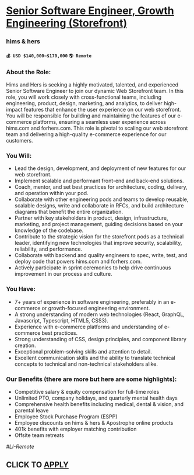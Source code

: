 # [Senior Software Engineer, Growth Engineering (Storefront)](https://www.remotewlb.com/apply/senior-software-engineer-growth-engineering-storefront)  
### hims & hers  
#### `💰 USD $140,000~$170,000` `🌎 Remote`  

### **​​About the Role:**

Hims and Hers is seeking a highly motivated, talented, and experienced Senior Software Engineer to join our dynamic Web Storefront team. In this role, you will work closely with cross-functional teams, including engineering, product, design, marketing, and analytics, to deliver high-impact features that enhance the user experience on our web storefront. You will be responsible for building and maintaining the features of our e-commerce platforms, ensuring a seamless user experience across hims.com and forhers.com. This role is pivotal to scaling our web storefront team and delivering a high-quality e-commerce experience for our customers.

### **You Will:**

  * Lead the design, development, and deployment of new features for our web storefront.
  * Implement scalable and performant front-end and back-end solutions.
  * Coach, mentor, and set best practices for architecture, coding, delivery, and operation within your pod.
  * Collaborate with other engineering pods and teams to develop reusable, scalable designs, write and collaborate in RFCs, and build architecture diagrams that benefit the entire organization.
  * Partner with key stakeholders in product, design, infrastructure, marketing, and project management, guiding decisions based on your knowledge of the codebase.
  * Contribute to the strategic vision for the storefront pods as a technical leader, identifying new technologies that improve security, scalability, reliability, and performance.
  * Collaborate with backend and quality engineers to spec, write, test, and deploy code that powers hims.com and forhers.com.
  * Actively participate in sprint ceremonies to help drive continuous improvement in our process and culture.

### **You Have:**

  * 7+ years of experience in software engineering, preferably in an e-commerce or growth-focused engineering environment.
  * A strong understanding of modern web technologies (React, GraphQL, Javascript, Typescript, HTML5, CSS3).
  * Experience with e-commerce platforms and understanding of e-commerce best practices.
  * Strong understanding of CSS, design principles, and component library creation.
  * Exceptional problem-solving skills and attention to detail.
  * Excellent communication skills and the ability to translate technical concepts to technical and non-technical stakeholders alike.

### **Our Benefits (there are more but here are some highlights):**

  * Competitive salary & equity compensation for full-time roles
  * Unlimited PTO, company holidays, and quarterly mental health days
  * Comprehensive health benefits including medical, dental & vision, and parental leave
  * Employee Stock Purchase Program (ESPP)
  * Employee discounts on hims & hers & Apostrophe online products
  * 401k benefits with employer matching contribution
  * Offsite team retreats

_#LI-Remote_

  
## CLICK TO [APPLY](https://www.remotewlb.com/apply/senior-software-engineer-growth-engineering-storefront)

